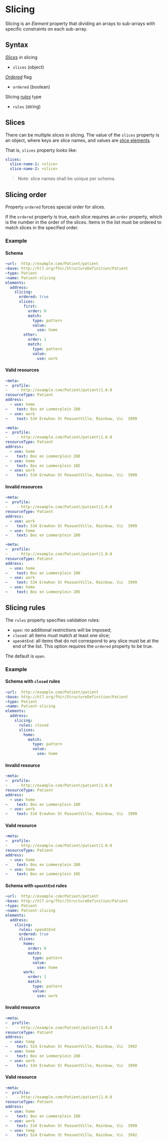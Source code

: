 # Slicing
Slicing is an *Element* property that dividing an arrays to sub-arrays with specific constraints on each sub-array.

## Syntax
[_Slices_](#slices) in slicing
- `slices` (object)

[_Ordered_](#slicing-order) flag
- `ordered` (boolean)

Slicing [_rules_](#slicing-rules) type
- `rules` (string)

## Slices
There can be multiple slices in slicing.
The value of the `slices` property is an object, where keys are slice names,
and values are [slice elements](slice.md).

That is, `slices` property looks like:
```yaml
slices:
  slice-name-1: <slice>
  slice-name-2: <slice>
```
> Note: slice names shall be unique per schema.


## Slicing order
Property `ordered` forces special order for slices. 

If the `ordered` property is true, each slice requires an `order` property,
which is the number in the order of the slices.
Items in the list must be ordered to match slices in the specified order.

### Example 
#### Schema
```yaml
~url:  http://example.com/Patient/patient
~base: http://hl7.org/fhir/StructureDefinition/Patient
~type: Patient
~name: Patient-slicing
elements:
  address:
    slicing:
      ordered: true
      slices:
        first:
          order: 0
          match:
            type: pattern
            value:
              use: home
        other:
          order: 1
          match:
            type: pattern
            value:
              use: work
```

#### Valid resources
```yaml
~meta:
~  profile: 
~    - http://example.com/Patient/patient|1.0.0
resourceType: Patient
address:
  - use: home
~    text: Bos en Lommerplein 280
  - use: work
~    text: 534 Erewhon St PeasantVille, Rainbow, Vic  3999
```
```yaml
~meta:
~  profile: 
~    - http://example.com/Patient/patient|1.0.0
resourceType: Patient
address:
  - use: home
~    text: Bos en Lommerplein 280
  - use: home
~    text: Bos en Lommerplein 285
  - use: work
~    text: 534 Erewhon St PeasantVille, Rainbow, Vic  3999
```

#### Invalid resources
```yaml
~meta:
~  profile: 
~    - http://example.com/Patient/patient|1.0.0
resourceType: Patient
address:
  - use: work
~    text: 534 Erewhon St PeasantVille, Rainbow, Vic  3999
  - use: home
~    text: Bos en Lommerplein 280
```

```yaml
~meta:
~  profile: 
~    - http://example.com/Patient/patient|1.0.0
resourceType: Patient
address:
  - use: home
~    text: Bos en Lommerplein 280
  - use: work
~    text: 534 Erewhon St PeasantVille, Rainbow, Vic  3999
  - use: home
~    text: Bos en Lommerplein 285
```

## Slicing rules 
The `rules` property specifies validation rules: 
- `open`: no additional restrictions will be imposed;
- `closed`: all items must match at least one slice;
- `openAtEnd`: all items that do not correspond to any slice must be at the end of the list. This option requires the `ordered` property to be true.

The default is `open`.
### Example
#### Schema with `closed` rules
```yaml
~url:  http://example.com/Patient/patient
~base: http://hl7.org/fhir/StructureDefinition/Patient
~type: Patient
~name: Patient-slicing
elements:
  address:
    slicing:
      rules: closed
      slices:
        home:
          match:
            type: pattern
            value:
              use: home
```

#### Invalid resource
```yaml
~meta:
~  profile: 
~    - http://example.com/Patient/patient|1.0.0
resourceType: Patient
address:
  - use: home
~    text: Bos en Lommerplein 280
  - use: work
~    text: 534 Erewhon St PeasantVille, Rainbow, Vic  3999
```

#### Valid resource
```yaml
~meta:
~  profile: 
~    - http://example.com/Patient/patient|1.0.0
resourceType: Patient
address:
  - use: home
~    text: Bos en Lommerplein 280
  - use: home
~    text: Bos en Lommerplein 285
```

#### Schema with `openAtEnd` rules
```yaml
~url:  http://example.com/Patient/patient
~base: http://hl7.org/fhir/StructureDefinition/Patient
~type: Patient
~name: Patient-slicing
elements:
  address:
    slicing:
      rules: openAtEnd
      ordered: true
      slices:
        home:
          order: 0
          match:
            type: pattern
            value:
              use: home
        work:
          order: 1
          match:
            type: pattern
            value:
              use: work
```

#### Invalid resource
```yaml
~meta:
~  profile: 
~    - http://example.com/Patient/patient|1.0.0
resourceType: Patient
address:
  - use: temp
~    text: 524 Erewhon St PeasantVille, Rainbow, Vic  3992
  - use: home
~    text: Bos en Lommerplein 280
  - use: work
~    text: 534 Erewhon St PeasantVille, Rainbow, Vic  3999
```

#### Valid resource
```yaml
~meta:
~  profile: 
~    - http://example.com/Patient/patient|1.0.0
resourceType: Patient
address:
  - use: home
~    text: Bos en Lommerplein 280
  - use: work
~    text: 534 Erewhon St PeasantVille, Rainbow, Vic  3999
  - use: temp
~    text: 524 Erewhon St PeasantVille, Rainbow, Vic  3992
```
